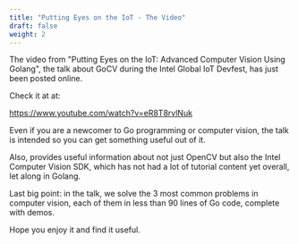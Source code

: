 ```yaml
---
title: "Putting Eyes on the IoT - The Video"
draft: false
weight: 2
---
```


The video from "Putting Eyes on the IoT: Advanced Computer Vision Using Golang", the talk about GoCV during the Intel Global IoT Devfest, has just been posted online.

Check it at at:

https://www.youtube.com/watch?v=eR8T8rvlNuk

Even if you are a newcomer to Go programming or computer vision, the talk is intended so you can get something useful out of it.

Also, provides useful information about not just OpenCV but also the Intel Computer Vision SDK, which has not had a lot of tutorial content yet overall, let along in Golang.

Last big point: in the talk, we solve the 3 most common problems in computer vision, each of them in less than 90 lines of Go code, complete with demos.

Hope you enjoy it and find it useful.
